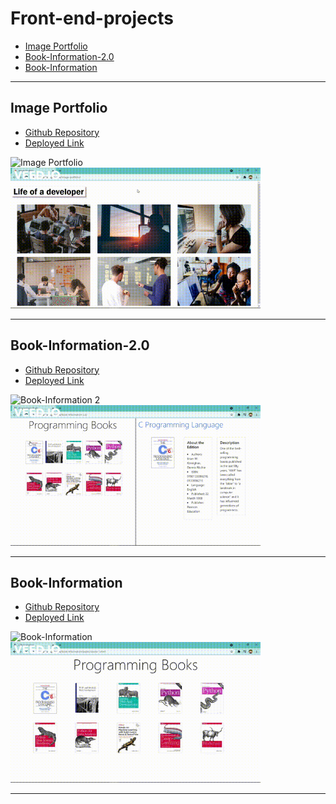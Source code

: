 # Front-end-projects

- [Image Portfolio](#Image-Portfolio)
- [Book-Information-2.0](#Book-Information-2.0)
- [Book-Information](#Book-Information)

---

## Image Portfolio

- [Github Repository](https://github.com/AswinBarath/Image-portfolio)
- [Deployed Link](https://aswinbarath.github.io/Image-portfolio/)


<p>
<img src="assets/Image Portfolio.png" alt="Image Portfolio" width="400px" />

<img src="assets/Image Portfolio.gif" alt="Image Portfolio" width="400px" />
</p>

---

## Book-Information-2.0

- [Github Repository](https://github.com/AswinBarath/Book-Information-2.0)
- [Deployed Link](https://aswinbarath.github.io/Book-Information-2.0/)


<p>
<img src="assets/Book%20Information%202.png" alt="Book-Information 2" width="400px" />

<img src="assets/Book%20Information%202.gif" alt="Book-Information 2" width="400px" />
</p>

---

## Book-Information

- [Github Repository](https://github.com/AswinBarath/Book-Information)
- [Deployed Link](https://aswinbarath.github.io/Book-Information/)


<p>
<img src="assets/Book%20Information.png" alt="Book-Information" width="400px" />

<img src="assets/Book%20Information.gif" alt="Book-Information" width="400px" />
</p>


---

